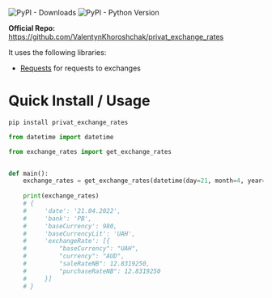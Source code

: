![PyPI - Downloads](https://img.shields.io/pypi/dm/privat_exchange_rates?style=for-the-badge)
![PyPI - Python Version](https://img.shields.io/pypi/pyversions/privat_exchange_rates?style=for-the-badge)

**Official Repo:** https://github.com/ValentynKhoroshchak/privat_exchange_rates

It uses the following libraries:

- [Requests](https://pypi.org/project/requests/) for requests to exchanges

# Quick Install / Usage

```bash
pip install privat_exchange_rates
```

```python
from datetime import datetime

from exchange_rates import get_exchange_rates


def main():
    exchange_rates = get_exchange_rates(datetime(day=21, month=4, year=2022))
    
    print(exchange_rates)
    # {
    #     'date': '21.04.2022',
    #     'bank': 'PB',
    #     'baseCurrency': 980,
    #     'baseCurrencyLit': 'UAH',
    #     'exchangeRate': [{
    #         "baseCurrency": "UAH",
    #         "currency": "AUD",
    #         "saleRateNB": 12.8319250,
    #         "purchaseRateNB": 12.8319250
    #     }]
    # }
```
